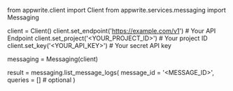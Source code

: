 from appwrite.client import Client
from appwrite.services.messaging import Messaging

client = Client()
client.set_endpoint('https://example.com/v1') # Your API Endpoint
client.set_project('<YOUR_PROJECT_ID>') # Your project ID
client.set_key('<YOUR_API_KEY>') # Your secret API key

messaging = Messaging(client)

result = messaging.list_message_logs(
    message_id = '<MESSAGE_ID>',
    queries = [] # optional
)
